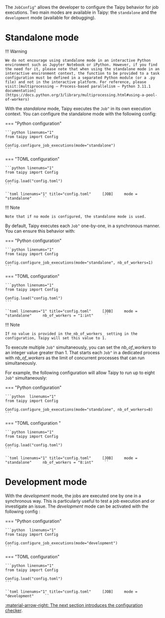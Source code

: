 The `JobConfig^` allows the developer to configure the Taipy behavior for job executions. Two main modes are
available in Taipy: the `standalone` and the `development` mode (available for debugging).

# Standalone mode

!!! Warning

    We do not encourage using standalone mode in an interactive Python environment such as Jupyter Notebook or iPython. However, if you find the need for it, please note that when using the standalone mode in an interactive environment context, the function to be provided to a task configuration must be defined in a separated Python module (or a .py file) and not in the interactive platform. For reference, please visit:[multiprocessing — Process-based parallelism — Python 3.11.1 documentation](https://docs.python.org/3/library/multiprocessing.html#using-a-pool-of-workers)

With the _standalone_ mode, Taipy executes the `Job^` in its own execution context. You can configure the standalone
mode with the following config:

=== "Python configuration"

    ```python linenums="1"
    from taipy import Config

    Config.configure_job_executions(mode="standalone")
    ```

=== "TOML configuration"

    ```python linenums="1"
    from taipy import Config

    Config.load("config.toml")
    ```

    ``toml linenums="1" title="config.toml"     [JOB]     mode = "standalone"     ``

!!! Note

    Note that if no mode is configured, the standalone mode is used.

By default, Taipy executes each `Job^` one-by-one, in a synchronous manner. You can ensure this behavior with:

=== "Python configuration"

    ```python linenums="1"
    from taipy import Config

    Config.configure_job_executions(mode="standalone", nb_of_workers=1)
    ```

=== "TOML configuration"

    ```python linenums="1"
    from taipy import Config

    Config.load("config.toml")
    ```

    ``toml linenums="1" title="config.toml"     [JOB]     mode = "standalone"     nb_of_workers = "1:int"     ``

!!! Note

    If no value is provided in the_nb_of_workers_ setting in the configuration, Taipy will set this value to 1.

To execute multiple `Job^` simultaneously, you can set the _nb_of_workers_ to an integer value greater than 1. That
starts each `Job^` in a dedicated process with _nb_of_workers_ as the limit of concurrent processes that can run
simultaneously.

For example, the following configuration will allow Taipy to run up to eight `Job^` simultaneously:

=== "Python configuration"

    ```python  linenums="1"
    from taipy import Config

    Config.configure_job_executions(mode="standalone", nb_of_workers=8)
    ```

=== "TOML configuration "

    ```python linenums="1"
    from taipy import Config

    Config.load("config.toml")
    ```

    ``toml linenums="1" title="config.toml"     [JOB]     mode = "standalone"     nb_of_workers = "8:int"     ``

# Development mode

With the _development_ mode, the jobs are executed one by one in a synchronous way. This is particularly useful to
test a job execution and or investigate an issue. The _development_ mode can be activated with the following config :

=== "Python configuration"

    ```python  linenums="1"
    from taipy import Config

    Config.configure_job_executions(mode="development")
    ```

=== "TOML configuration"

    ```python linenums="1"
    from taipy import Config

    Config.load("config.toml")
    ```

    ``toml linenums="1" title="config.toml"     [JOB]     mode = "development"     ``

[:material-arrow-right: The next section introduces the configuration checker](config-checker.md).
